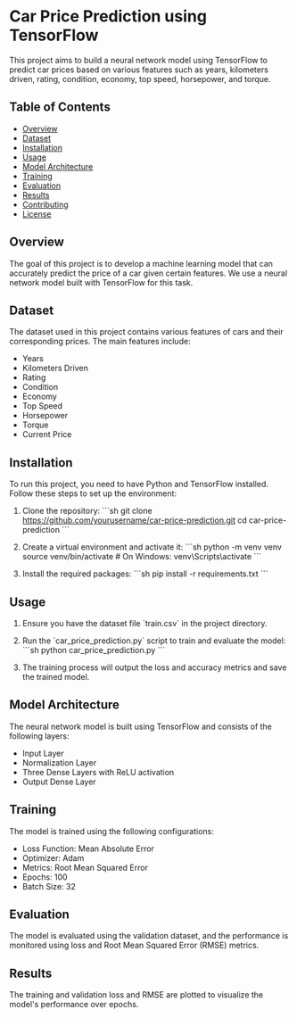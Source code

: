 # Car Price Prediction using TensorFlow

This project aims to build a neural network model using TensorFlow to predict car prices based on various features such as years, kilometers driven, rating, condition, economy, top speed, horsepower, and torque.

## Table of Contents

- [Overview](#overview)
- [Dataset](#dataset)
- [Installation](#installation)
- [Usage](#usage)
- [Model Architecture](#model-architecture)
- [Training](#training)
- [Evaluation](#evaluation)
- [Results](#results)
- [Contributing](#contributing)
- [License](#license)

## Overview

The goal of this project is to develop a machine learning model that can accurately predict the price of a car given certain features. We use a neural network model built with TensorFlow for this task.

## Dataset

The dataset used in this project contains various features of cars and their corresponding prices. The main features include:
- Years
- Kilometers Driven
- Rating
- Condition
- Economy
- Top Speed
- Horsepower
- Torque
- Current Price

## Installation

To run this project, you need to have Python and TensorFlow installed. Follow these steps to set up the environment:

1. Clone the repository:
   \`\`\`sh
   git clone https://github.com/yourusername/car-price-prediction.git
   cd car-price-prediction
   \`\`\`

2. Create a virtual environment and activate it:
   \`\`\`sh
   python -m venv venv
   source venv/bin/activate  # On Windows: venv\\Scripts\\activate
   \`\`\`

3. Install the required packages:
   \`\`\`sh
   pip install -r requirements.txt
   \`\`\`

## Usage

1. Ensure you have the dataset file \`train.csv\` in the project directory.

2. Run the \`car_price_prediction.py\` script to train and evaluate the model:
   \`\`\`sh
   python car_price_prediction.py
   \`\`\`

3. The training process will output the loss and accuracy metrics and save the trained model.

## Model Architecture

The neural network model is built using TensorFlow and consists of the following layers:
- Input Layer
- Normalization Layer
- Three Dense Layers with ReLU activation
- Output Dense Layer

## Training

The model is trained using the following configurations:
- Loss Function: Mean Absolute Error
- Optimizer: Adam
- Metrics: Root Mean Squared Error
- Epochs: 100
- Batch Size: 32

## Evaluation

The model is evaluated using the validation dataset, and the performance is monitored using loss and Root Mean Squared Error (RMSE) metrics.

## Results

The training and validation loss and RMSE are plotted to visualize the model's performance over epochs.
